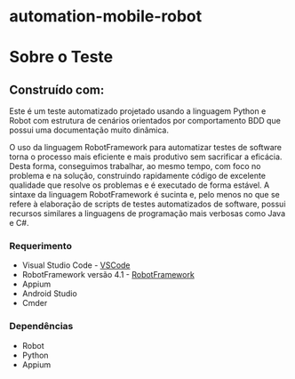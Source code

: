 # automation-mobile-robot

# Sobre o Teste 

## Construído com:

Este é um teste automatizado projetado usando a linguagem Python e Robot com estrutura de cenários orientados por comportamento BDD que possui uma documentação muito dinâmica.<br /> 

O uso da linguagem RobotFramework para automatizar testes de software torna o processo mais eficiente e mais produtivo sem sacrificar a eficácia. Desta forma, conseguimos trabalhar, ao mesmo tempo, com foco no problema e na solução, construindo rapidamente código de excelente qualidade que resolve os problemas e é executado de forma estável. A sintaxe da linguagem RobotFramework é sucinta e, pelo menos no que se refere à elaboração de scripts de testes automatizados de software, possui recursos similares a linguagens de programação mais verbosas como Java e C#.

### Requerimento	

* Visual Studio Code - [VSCode](https://code.visualstudio.com/)
* RobotFramework versão 4.1 - [RobotFramework](https://robotframework.org/#getting-started)
* Appium
* Android Studio
* Cmder


### Dependências

* Robot
* Python
* Appium


